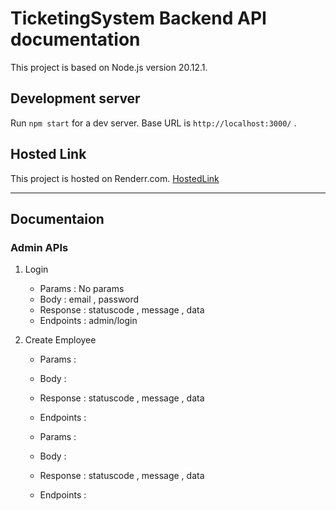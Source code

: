 # TicketingSystem Backend API documentation

This project is based on Node.js version 20.12.1.

## Development server

Run `npm start` for a dev server. Base URL is `http://localhost:3000/` .

## Hosted Link

This project is hosted on Renderr.com. [HostedLink]("https://ticketing-system-backend-saom.onrender.com/")


<hr>

## Documentaion 




### Admin APIs

1) Login
    - Params : No params
    - Body : email , password
    - Response : statuscode , message , data
    - Endpoints : admin/login

2) Create Employee
    - Params : 
    - Body : 
    - Response : statuscode , message , data
    - Endpoints : 



    - Params : 
    - Body : 
    - Response : statuscode , message , data
    - Endpoints : 